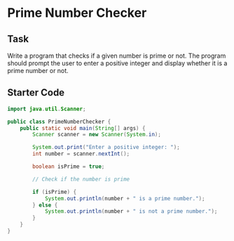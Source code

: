 # Prime Number Checker

## Task

Write a program that checks if a given number is prime or not. The program should prompt the user to enter a positive integer and display whether it is a prime number or not.

## Starter Code

```java
import java.util.Scanner;

public class PrimeNumberChecker {
    public static void main(String[] args) {
        Scanner scanner = new Scanner(System.in);

        System.out.print("Enter a positive integer: ");
        int number = scanner.nextInt();

        boolean isPrime = true;

        // Check if the number is prime

        if (isPrime) {
            System.out.println(number + " is a prime number.");
        } else {
            System.out.println(number + " is not a prime number.");
        }
    }
}

```